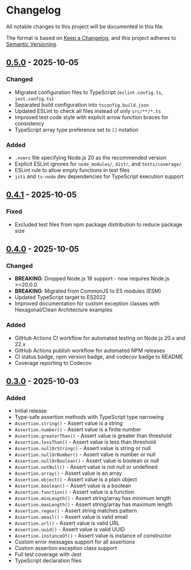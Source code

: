 # Changelog

All notable changes to this project will be documented in this file.

The format is based on [Keep a Changelog](https://keepachangelog.com/en/1.0.0/),
and this project adheres to [Semantic Versioning](https://semver.org/spec/v2.0.0.html).

## [0.5.0] - 2025-10-05

### Changed

- Migrated configuration files to TypeScript (`eslint.config.ts`, `jest.config.ts`)
- Separated build configuration into `tsconfig.build.json`
- Updated ESLint to check all files instead of only `src/**/*.ts`
- Improved test code style with explicit arrow function braces for consistency
- TypeScript array type preference set to `[]` notation

### Added

- `.nvmrc` file specifying Node.js 20 as the recommended version
- Explicit ESLint ignores for `node_modules/`, `dist/`, and `tests/coverage/`
- ESLint rule to allow empty functions in test files
- `jiti` and `ts-node` dev dependencies for TypeScript execution support

## [0.4.1] - 2025-10-05

### Fixed

- Excluded test files from npm package distribution to reduce package size

## [0.4.0] - 2025-10-05

### Changed

- **BREAKING**: Dropped Node.js 18 support - now requires Node.js >=20.0.0
- **BREAKING**: Migrated from CommonJS to ES modules (ESM)
- Updated TypeScript target to ES2022
- Improved documentation for custom exception classes with Hexagonal/Clean Architecture examples

### Added

- GitHub Actions CI workflow for automated testing on Node.js 20.x and 22.x
- GitHub Actions publish workflow for automated NPM releases
- CI status badge, npm version badge, and codecov badge to README
- Coverage reporting to Codecov

## [0.3.0] - 2025-10-03

### Added

- Initial release
- Type-safe assertion methods with TypeScript type narrowing
- `Assertion.string()` - Assert value is a string
- `Assertion.number()` - Assert value is a finite number
- `Assertion.greaterThan()` - Assert value is greater than threshold
- `Assertion.lessThan()` - Assert value is less than threshold
- `Assertion.nullOrString()` - Assert value is string or null
- `Assertion.nullOrNumber()` - Assert value is number or null
- `Assertion.nullOrBoolean()` - Assert value is boolean or null
- `Assertion.notNull()` - Assert value is not null or undefined
- `Assertion.array()` - Assert value is an array
- `Assertion.object()` - Assert value is a plain object
- `Assertion.boolean()` - Assert value is a boolean
- `Assertion.function()` - Assert value is a function
- `Assertion.minLength()` - Assert string/array has minimum length
- `Assertion.maxLength()` - Assert string/array has maximum length
- `Assertion.regex()` - Assert string matches pattern
- `Assertion.email()` - Assert value is valid email
- `Assertion.url()` - Assert value is valid URL
- `Assertion.uuid()` - Assert value is valid UUID
- `Assertion.instanceOf()` - Assert value is instance of constructor
- Custom error messages support for all assertions
- Custom assertion exception class support
- Full test coverage with Jest
- TypeScript declaration files

[0.5.0]: https://github.com/frantisekstanko/assertion/compare/v0.4.1...v0.5.0
[0.4.1]: https://github.com/frantisekstanko/assertion/compare/v0.4.0...v0.4.1
[0.4.0]: https://github.com/frantisekstanko/assertion/compare/v0.3.0...v0.4.0
[0.3.0]: https://github.com/frantisekstanko/assertion/releases/tag/v0.3.0
